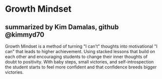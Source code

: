 # Growth Mindset
## summarized by Kim Damalas, github @kimmyd70
Growth Mindset is a method of turning "I can't" thoughts into motivational "I can" that leads to higher achievement. Using stacked lessons that build on each other and encouraging students to change their inner thoughts of doubt to positivity.  With baby steps, small victories, and self-introspection the student starts to feel more confident and that confidence breeds bigger victories.  
